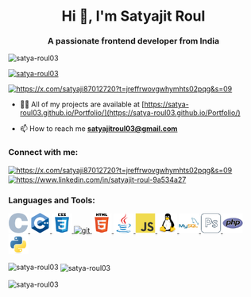 <h1 align="center">Hi 👋, I'm Satyajit Roul</h1>
<h3 align="center">A passionate frontend developer from India</h3>

<p align="left"> <img src="https://komarev.com/ghpvc/?username=satya-roul03&label=Profile%20views&color=0e75b6&style=flat" alt="satya-roul03" /> </p>

<p align="left"> <a href="https://github.com/ryo-ma/github-profile-trophy"><img src="https://github-profile-trophy.vercel.app/?username=satya-roul03" alt="satya-roul03" /></a> </p>

<p align="left"> <a href="https://twitter.com/https://x.com/satyaji87012720?t=jreffrwovgwhymhts02pqg&s=09" target="blank"><img src="https://img.shields.io/twitter/follow/https://x.com/satyaji87012720?t=jreffrwovgwhymhts02pqg&s=09?logo=twitter&style=for-the-badge" alt="https://x.com/satyaji87012720?t=jreffrwovgwhymhts02pqg&s=09" /></a> </p>

- 👨‍💻 All of my projects are available at [https://satya-roul03.github.io/Portfolio/](https://satya-roul03.github.io/Portfolio/)

- 📫 How to reach me **satyajitroul03@gmail.com**

<h3 align="left">Connect with me:</h3>
<p align="left">
<a href="https://twitter.com/https://x.com/satyaji87012720?t=jreffrwovgwhymhts02pqg&s=09" target="blank"><img align="center" src="https://raw.githubusercontent.com/rahuldkjain/github-profile-readme-generator/master/src/images/icons/Social/twitter.svg" alt="https://x.com/satyaji87012720?t=jreffrwovgwhymhts02pqg&s=09" height="30" width="40" /></a>
<a href="https://linkedin.com/in/https://www.linkedin.com/in/satyajit-roul-9a534a27" target="blank"><img align="center" src="https://raw.githubusercontent.com/rahuldkjain/github-profile-readme-generator/master/src/images/icons/Social/linked-in-alt.svg" alt="https://www.linkedin.com/in/satyajit-roul-9a534a27" height="30" width="40" /></a>
</p>

<h3 align="left">Languages and Tools:</h3>
<p align="left"> <a href="https://www.cprogramming.com/" target="_blank" rel="noreferrer"> <img src="https://raw.githubusercontent.com/devicons/devicon/master/icons/c/c-original.svg" alt="c" width="40" height="40"/> </a> <a href="https://www.w3schools.com/cpp/" target="_blank" rel="noreferrer"> <img src="https://raw.githubusercontent.com/devicons/devicon/master/icons/cplusplus/cplusplus-original.svg" alt="cplusplus" width="40" height="40"/> </a> <a href="https://www.w3schools.com/css/" target="_blank" rel="noreferrer"> <img src="https://raw.githubusercontent.com/devicons/devicon/master/icons/css3/css3-original-wordmark.svg" alt="css3" width="40" height="40"/> </a> <a href="https://git-scm.com/" target="_blank" rel="noreferrer"> <img src="https://www.vectorlogo.zone/logos/git-scm/git-scm-icon.svg" alt="git" width="40" height="40"/> </a> <a href="https://www.w3.org/html/" target="_blank" rel="noreferrer"> <img src="https://raw.githubusercontent.com/devicons/devicon/master/icons/html5/html5-original-wordmark.svg" alt="html5" width="40" height="40"/> </a> <a href="https://www.java.com" target="_blank" rel="noreferrer"> <img src="https://raw.githubusercontent.com/devicons/devicon/master/icons/java/java-original.svg" alt="java" width="40" height="40"/> </a> <a href="https://developer.mozilla.org/en-US/docs/Web/JavaScript" target="_blank" rel="noreferrer"> <img src="https://raw.githubusercontent.com/devicons/devicon/master/icons/javascript/javascript-original.svg" alt="javascript" width="40" height="40"/> </a> <a href="https://www.linux.org/" target="_blank" rel="noreferrer"> <img src="https://raw.githubusercontent.com/devicons/devicon/master/icons/linux/linux-original.svg" alt="linux" width="40" height="40"/> </a> <a href="https://www.mysql.com/" target="_blank" rel="noreferrer"> <img src="https://raw.githubusercontent.com/devicons/devicon/master/icons/mysql/mysql-original-wordmark.svg" alt="mysql" width="40" height="40"/> </a> <a href="https://www.photoshop.com/en" target="_blank" rel="noreferrer"> <img src="https://raw.githubusercontent.com/devicons/devicon/master/icons/photoshop/photoshop-line.svg" alt="photoshop" width="40" height="40"/> </a> <a href="https://www.php.net" target="_blank" rel="noreferrer"> <img src="https://raw.githubusercontent.com/devicons/devicon/master/icons/php/php-original.svg" alt="php" width="40" height="40"/> </a> <a href="https://www.python.org" target="_blank" rel="noreferrer"> <img src="https://raw.githubusercontent.com/devicons/devicon/master/icons/python/python-original.svg" alt="python" width="40" height="40"/> </a> </p>

<p><img align="left" src="https://github-readme-stats.vercel.app/api/top-langs?username=satya-roul03&show_icons=true&locale=en&layout=compact" alt="satya-roul03" /></p>

<p>&nbsp;<img align="center" src="https://github-readme-stats.vercel.app/api?username=satya-roul03&show_icons=true&locale=en" alt="satya-roul03" /></p>

<p><img align="center" src="https://github-readme-streak-stats.herokuapp.com/?user=satya-roul03&" alt="satya-roul03" /></p>
